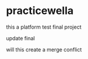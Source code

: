 # practicewella

this a platform test final project


update final

will this create a merge conflict

